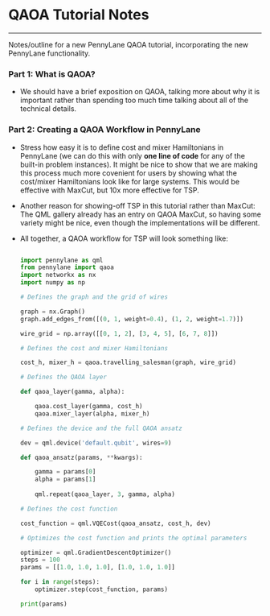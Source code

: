 # QAOA Tutorial Notes
---------------------

Notes/outline for a new PennyLane QAOA tutorial, incorporating the new PennyLane functionality.

### Part 1: What is QAOA?

- We should have a brief exposition on QAOA, talking more about why it is important rather than 
  spending too much time talking about all of the technical details.

### Part 2: Creating a QAOA Workflow in PennyLane

- Stress how easy it is to define cost and mixer Hamiltonians in PennyLane (we can do this with 
  only **one line of code** for any of the built-in problem instances). It might be nice to show 
  that we are making this process much more covenient for users by showing what the cost/mixer Hamiltonians 
  look like for large systems. This would be effective with MaxCut, but 10x more effective for TSP.

- Another reason for showing-off TSP in this tutorial rather than MaxCut: The QML gallery already has 
  an entry on QAOA MaxCut, so having some variety might be nice, even though the implementations will be different.

- All together, a QAOA workflow for TSP will look something like:

  ``` python

  import pennylane as qml
  from pennylane import qaoa
  import networkx as nx
  import numpy as np

  # Defines the graph and the grid of wires

  graph = nx.Graph()
  graph.add_edges_from([(0, 1, weight=0.4), (1, 2, weight=1.7)])

  wire_grid = np.array([[0, 1, 2], [3, 4, 5], [6, 7, 8]])

  # Defines the cost and mixer Hamiltonians

  cost_h, mixer_h = qaoa.travelling_salesman(graph, wire_grid)

  # Defines the QAOA layer

  def qaoa_layer(gamma, alpha):

      qaoa.cost_layer(gamma, cost_h)
      qaoa.mixer_layer(alpha, mixer_h)

  # Defines the device and the full QAOA ansatz

  dev = qml.device('default.qubit', wires=9)

  def qaoa_ansatz(params, **kwargs):

      gamma = params[0]
      alpha = params[1]
 
      qml.repeat(qaoa_layer, 3, gamma, alpha)

  # Defines the cost function

  cost_function = qml.VQECost(qaoa_ansatz, cost_h, dev)

  # Optimizes the cost function and prints the optimal parameters

  optimizer = qml.GradientDescentOptimizer()
  steps = 100
  params = [[1.0, 1.0, 1.0], [1.0, 1.0, 1.0]]

  for i in range(steps):
      optimizer.step(cost_function, params)

  print(params)

```
